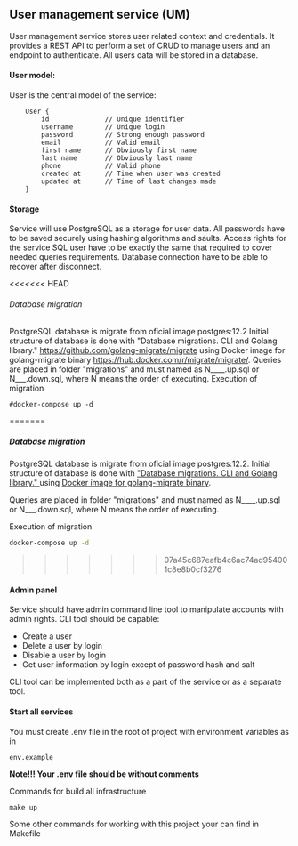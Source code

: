 ## User management service (UM)

User management service stores user related context and credentials. It provides a REST API to perform a set of CRUD to manage users and an endpoint to authenticate. All users data will be stored in a database.

#### User model:

User is the central model of the service: 

```
    User {
        id              // Unique identifier
        username        // Unique login
        password        // Strong enough password
        email           // Valid email           
        first name      // Obviously first name
        last name       // Obviously last name
        phone           // Valid phone
        created at      // Time when user was created
        updated at      // Time of last changes made
    }
```

#### Storage

Service will use PostgreSQL as a storage for user data. All passwords have to be saved securely using hashing algorithms and saults. Access rights for the service SQL user have to be exactly the same that required to cover needed queries requirements. Database connection have to be able to recover after disconnect.

<<<<<<< HEAD
###### Database migration
PostgreSQL database is migrate from oficial image postgres:12.2 Initial structure of database is done with "Database migrations. CLI and Golang library." https://github.com/golang-migrate/migrate using Docker image for golang-migrate binary  https://hub.docker.com/r/migrate/migrate/.
Queries are placed in folder "migrations" and must named as N____.up.sql or N___.down.sql, where N means the order of executing.
Execution of migration
    
    #docker-compose up -d
=======
##### Database migration
PostgreSQL database is migrate from oficial image postgres:12.2. Initial structure of database is done with  ["Database migrations. CLI and Golang library." ](https://github.com/golang-migrate/migrate ) using [Docker image for golang-migrate binary](https://hub.docker.com/r/migrate/migrate/). 

Queries are placed in folder "migrations" and must named as N____.up.sql or N___.down.sql, where N means the order of executing. 

Execution of migration  
```bash
docker-compose up -d
```
>>>>>>> 07a45c687eafb4c6ac74ad954001c8e8b0cf3276

#### Admin panel

Service should have admin command line tool to manipulate accounts with admin rights.
CLI tool should be capable:
- Create a user
- Delete a user by login
- Disable a user by login
- Get user information by login except of password hash and salt 

CLI tool can be implemented both as a part of the service or as a separate tool.

#### Start all services

You must create .env  file in the root of project with environment variables as in 

    env.example

**Note!!! Your .env file should be without comments**

Commands for build all infrastructure

    make up

Some other commands  for working with this project your can find in Makefile